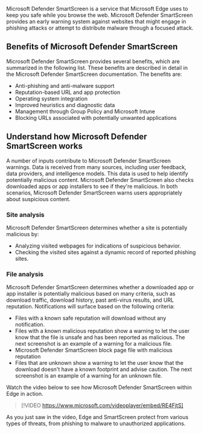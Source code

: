 Microsoft Defender SmartScreen is a service that Microsoft Edge uses to keep you safe while you browse the web. Microsoft Defender SmartScreen provides an early warning system against websites that might engage in phishing attacks or attempt to distribute malware through a focused attack.

## Benefits of Microsoft Defender SmartScreen

Microsoft Defender SmartScreen provides several benefits, which are summarized in the following list. These benefits are described in detail in the Microsoft Defender SmartScreen documentation. The benefits are:

- Anti-phishing and anti-malware support
- Reputation-based URL and app protection
- Operating system integration
- Improved heuristics and diagnostic data
- Management through Group Policy and Microsoft Intune
- Blocking URLs associated with potentially unwanted applications

## Understand how Microsoft Defender SmartScreen works

A number of inputs contribute to Microsoft Defender SmartScreen warnings. Data is received from many sources, including user feedback, data providers, and intelligence models. This data is used to help identify potentially malicious content. Microsoft Defender SmartScreen also checks downloaded apps or app installers to see if they're malicious. In both scenarios, Microsoft Defender SmartScreen warns users appropriately about suspicious content.

### Site analysis

Microsoft Defender SmartScreen determines whether a site is potentially malicious by:

- Analyzing visited webpages for indications of suspicious behavior.
- Checking the visited sites against a dynamic record of reported phishing sites.

### File analysis

Microsoft Defender SmartScreen determines whether a downloaded app or app installer is potentially malicious based on many criteria, such as download traffic, download history, past anti-virus results, and URL reputation.  Notifications will surface based on the following criteria:

- Files with a known safe reputation will download without any notification.
- Files with a known malicious reputation show a warning to let the user know that the file is unsafe and has been reported as malicious. The next screenshot is an example of a warning for a malicious file.
- Microsoft Defender SmartScreen block page file with malicious reputation
- Files that are unknown show a warning to let the user know that the download doesn't have a known footprint and advise caution. The next screenshot is an example of a warning for an unknown file.

Watch the video below to see how Microsoft Defender SmartScreen within Edge in action.

> [!VIDEO https://www.microsoft.com/videoplayer/embed/RE4FjtS]

As you just saw in the video, Edge and SmartScreen protect from various types of threats, from phishing to malware to unauthorized applications.

